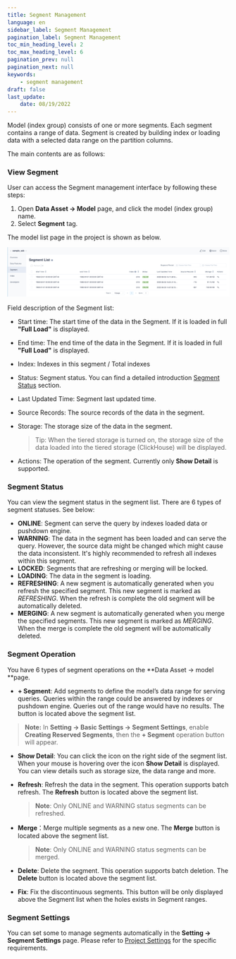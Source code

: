 ```yaml
---
title: Segment Management
language: en
sidebar_label: Segment Management
pagination_label: Segment Management
toc_min_heading_level: 2
toc_max_heading_level: 6
pagination_prev: null
pagination_next: null
keywords:
    - segment management
draft: false
last_update:
    date: 08/19/2022
---
```


Model (index group) consists of one or more segments. Each segment contains a range of data. Segment is created by building index or loading data with a selected data range on the partition columns.

The main contents are as follows:


### <span id="view">View Segment</span>

User can access the Segment management interface by following these steps:

1. Open **Data Asset -> Model** page, and click the model (index group) name.
2. Select **Segment** tag.

The model list page in the project is shown as below.

![segment](images/segment.png)

Field description of the Segment list:

- Start time: The start time of the data in the Segment. If it is loaded in full **"Full Load"** is displayed.

- End time: The end time of the data in the Segment. If it is loaded in full **"Full Load"** is displayed.

- Index: Indexes in this segment / Total indexes

- Status: Segment status. You can find a detailed introduction [Segment Status](#status) section.

- Last Updated Time: Segment last updated time.

- Source Records: The source records of the data in the segment.

- Storage: The storage size of the data in the segment.

  > Tip: When the tiered storage is turned on, the storage size of the data loaded into the tiered storage (ClickHouse) will be displayed.

- Actions: The operation of the segment. Currently only **Show Detail** is supported.



### <span id="status">Segment Status</span>

You can view the segment status in the segment list. There are 6 types of segment statuses. See below:

- **ONLINE**: Segment can serve the query by indexes loaded data or pushdown engine.
- **WARNING**: The data in the segment has been loaded and can serve the query. However, the source data might be changed which might cause the data inconsistent. It's highly recommended to refresh all indexes within this segment.
- **LOCKED**: Segments that are refreshing or merging will be locked.
- **LOADING**: The data in the segment is loading.
- **REFRESHING**: A new segment is automatically generated when you refresh the specified segment. This new segment is marked as *REFRESHING*. When the refresh is complete the old segment will be automatically deleted.
- **MERGING**: A new segment is automatically generated when you merge the specified segments. This new segment is marked as *MERGING*. When the merge is complete the old segment will be automatically deleted.



### <span id="expert_operation">Segment Operation</span>

You have 6 types of segment operations on the **Data Asset -> model **page.

- **+ Segment**: Add segments to define the model’s data range for serving queries. Queries within the range could be answered by indexes or pushdown engine. Queries out of the range would have no results. The button is located above the segment list.

> **Note:** In **Setting -> Basic Settings -> Segment Settings**, enable **Creating Reserved Segments**, then the **+ Segment** operation button will appear.

- **Show Detail**: You can click the icon on the right side of the segment list. When your mouse is hovering over the icon **Show Detail** is displayed. You can view details such as storage size, the data range and more.

- **Refresh**: Refresh the data in the segment. This operation supports batch refresh. The **Refresh** button is located above the segment list.

    >**Note**: Only ONLINE and WARNING status segments can be refreshed.

- **Merge**：Merge multiple segments as a new one.  The **Merge** button is located above the segment list.
  
    > **Note**: Only ONLINE and WARNING status segments can be merged.
  
- **Delete**: Delete the segment. This operation supports batch deletion. The **Delete** button is located above the segment list.
  
- **Fix**: Fix the discontinuous segments. This button will be only displayed above the Segment list when the holes exists in Segment ranges.



### <span id="setting"> Segment Settings</span>

You can set some to manage segments automatically in the **Setting -> Segment Settings** page. Please refer to [Project Settings](../../../operations/project-managing/project_settings.md) for the specific requirements.
